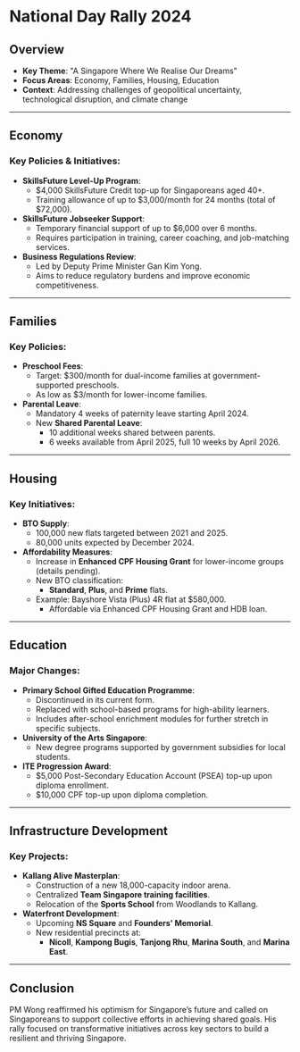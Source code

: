 
# National Day Rally 2024 

## Overview
- **Key Theme**: "A Singapore Where We Realise Our Dreams"
- **Focus Areas**: Economy, Families, Housing, Education
- **Context**: Addressing challenges of geopolitical uncertainty, technological disruption, and climate change

---

## Economy
### Key Policies & Initiatives:
- **SkillsFuture Level-Up Program**:
  - $4,000 SkillsFuture Credit top-up for Singaporeans aged 40+.
  - Training allowance of up to $3,000/month for 24 months (total of $72,000).
- **SkillsFuture Jobseeker Support**:
  - Temporary financial support of up to $6,000 over 6 months.
  - Requires participation in training, career coaching, and job-matching services.
- **Business Regulations Review**:
  - Led by Deputy Prime Minister Gan Kim Yong.
  - Aims to reduce regulatory burdens and improve economic competitiveness.

---

## Families
### Key Policies:
- **Preschool Fees**:
  - Target: $300/month for dual-income families at government-supported preschools.
  - As low as $3/month for lower-income families.
- **Parental Leave**:
  - Mandatory 4 weeks of paternity leave starting April 2024.
  - New **Shared Parental Leave**:
    - 10 additional weeks shared between parents.
    - 6 weeks available from April 2025, full 10 weeks by April 2026.

---

## Housing
### Key Initiatives:
- **BTO Supply**:
  - 100,000 new flats targeted between 2021 and 2025.
  - 80,000 units expected by December 2024.
- **Affordability Measures**:
  - Increase in **Enhanced CPF Housing Grant** for lower-income groups (details pending).
  - New BTO classification:
    - **Standard**, **Plus**, and **Prime** flats.
  - Example: Bayshore Vista (Plus) 4R flat at $580,000.
    - Affordable via Enhanced CPF Housing Grant and HDB loan.

---

## Education
### Major Changes:
- **Primary School Gifted Education Programme**:
  - Discontinued in its current form.
  - Replaced with school-based programs for high-ability learners.
  - Includes after-school enrichment modules for further stretch in specific subjects.
- **University of the Arts Singapore**:
  - New degree programs supported by government subsidies for local students.
- **ITE Progression Award**:
  - $5,000 Post-Secondary Education Account (PSEA) top-up upon diploma enrollment.
  - $10,000 CPF top-up upon diploma completion.

---

## Infrastructure Development
### Key Projects:
- **Kallang Alive Masterplan**:
  - Construction of a new 18,000-capacity indoor arena.
  - Centralized **Team Singapore training facilities**.
  - Relocation of the **Sports School** from Woodlands to Kallang.
- **Waterfront Development**:
  - Upcoming **NS Square** and **Founders' Memorial**.
  - New residential precincts at:
    - **Nicoll**, **Kampong Bugis**, **Tanjong Rhu**, **Marina South**, and **Marina East**.

---

## Conclusion
PM Wong reaffirmed his optimism for Singapore’s future and called on Singaporeans to support collective efforts in achieving shared goals. His rally focused on transformative initiatives across key sectors to build a resilient and thriving Singapore.
